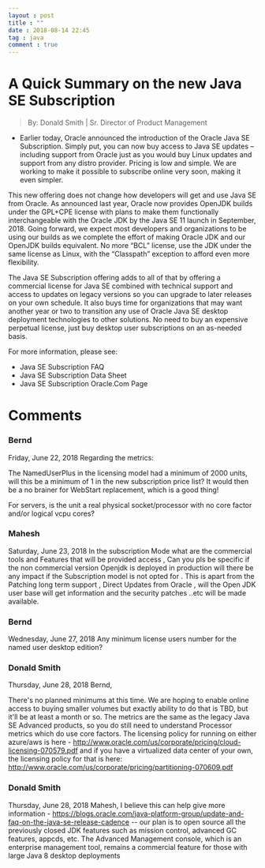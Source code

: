 ```yaml
---
layout : post
title : ""
date : 2018-08-14 22:45
tag : java
comment : true
---
```

# A Quick Summary on the new Java SE Subscription

> By: Donald Smith | Sr. Director of Product Management

* Earlier today, Oracle announced the introduction of the Oracle Java SE Subscription.  Simply put, you can now buy access to Java SE updates – including support from Oracle just as you would buy Linux updates and support from any distro provider.  Pricing is low and simple.  We are working to make it possible to subscribe online very soon, making it even simpler.

This new offering does not change how developers will get and use Java SE from Oracle.  As announced last year, Oracle now provides OpenJDK builds under the GPL+CPE license with plans to make them functionally interchangeable with the Oracle JDK by the Java SE 11 launch in September, 2018.  Going forward, we expect most developers and organizations to be using our builds as we complete the effort of making Oracle JDK and our OpenJDK builds equivalent.  No more “BCL” license, use the JDK under the same license as Linux, with the “Classpath” exception to afford even more flexibility.

The Java SE Subscription offering adds to all of that by offering a commercial license for Java SE combined with technical support and access to updates on legacy versions so you can upgrade to later releases on your own schedule.  It also buys time for organizations that may want another year or two to transition any use of Oracle Java SE desktop deployment technologies to other solutions.  No need to buy an expensive perpetual license, just buy desktop user subscriptions on an as-needed basis.

For more information, please see:

* Java SE Subscription FAQ 
* Java SE Subscription Data Sheet
* Java SE Subscription Oracle.Com Page
 



# Comments

### Bernd
Friday, June 22, 2018
Regarding the metrics:

The NamedUserPlus in the licensing model had a minimum of 2000 units, will this be a minimum of 1 in the new subscription price list? It would then be a no brainer for WebStart replacement, which is a good thing!

For servers, is the unit a real physical socket/processor with no core factor and/or logical vcpu cores?

### Mahesh
Saturday, June 23, 2018
In the subscription Mode what are the commercial tools and Features that will be provided access , Can you pls be specific if the non commercial version Openjdk is deployed in production will there be any impact if the Subscription model is not opted for . This is apart from the Patching long term support , Direct Updates from Oracle , will the Open JDK user base will get information and the security patches ..etc will be made available.
### Bernd
Wednesday, June 27, 2018
Any minimum license users number for the named user desktop edition?
### Donald Smith
Thursday, June 28, 2018
Bernd, 

There's no planned minimums at this time. We are hoping to enable online access to buying smaller volumes but exactly ability to do that is TBD, but it'll be at least a month or so. The metrics are the same as the legacy Java SE Advanced products, so you do still need to understand Processor metrics which do use core factors. The licensing policy for running on either azure/aws is here - http://www.oracle.com/us/corporate/pricing/cloud-licensing-070579.pdf and if you have a virtualized data center of your own, the licensing policy for that is here: http://www.oracle.com/us/corporate/pricing/partitioning-070609.pdf
### Donald Smith
Thursday, June 28, 2018
Mahesh, I believe this can help give more information - https://blogs.oracle.com/java-platform-group/update-and-faq-on-the-java-se-release-cadence -- our plan is to open source all the previously closed JDK features such as mission control, advanced GC features, appcds, etc. The Advanced Management console, which is an enterprise management tool, remains a commercial feature for those with large Java 8 desktop deployments
